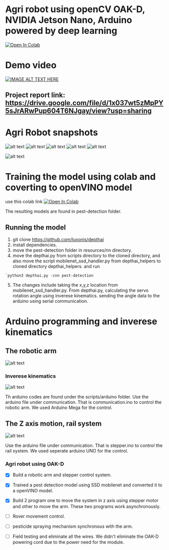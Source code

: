 # Agri robot using openCV OAK-D, NVIDIA Jetson Nano, Arduino powered by deep learning
[![Open In Colab](https://colab.research.google.com/assets/colab-badge.svg)](https://colab.research.google.com/drive/1_K5FxxWU_yEn9JHKa6AOHjoY5Z5Prclv?usp=sharing)
# Demo video
[![IMAGE ALT TEXT HERE](https://img.youtube.com/vi/lSZ1eWDyfjs/0.jpg)](https://www.youtube.com/watch?v=lSZ1eWDyfjs)
## Project report link: https://drive.google.com/file/d/1x037wt5zMpPY5sJrARwPup604T6NJgay/view?usp=sharing

# Agri Robot snapshots
![alt text](https://github.com/kishorkuttan/Agri-Robot-/blob/master/bot.jpg)
![alt text](https://github.com/kishorkuttan/Agri-Robot-/blob/master/IMG_20201101_151716.JPG)
![alt text](https://github.com/kishorkuttan/Agri-Robot-/blob/master/IMG_20201101_133147.JPG)
![alt text](https://github.com/kishorkuttan/Agri-Robot-/blob/master/IMG_20201101_133209.JPG)
![alt text](https://github.com/kishorkuttan/Agri-Robot-/blob/master/IMG_20201101_135119.JPG)

![alt text](https://github.com/kishorkuttan/Agri-Robot-/blob/master/IMG_20201101_133056.jpg)
# Training the model using colab and coverting to openVINO model
use this colab link 
[![Open In Colab](https://colab.research.google.com/assets/colab-badge.svg)](https://colab.research.google.com/drive/1_K5FxxWU_yEn9JHKa6AOHjoY5Z5Prclv?usp=sharing)

The resulting models are found in pest-detection folder.
## Running the model 
1. git clone https://github.com/luxonis/depthai
2. install dependencies.
3. move the pest-detection folder in resources/nn directory.
4. move the depthai.py from scripts directory to the cloned directory, and also move the script mobilenet_ssd_handler.py from depthai_helpers to cloned directory depthai_helpers.
and run
```
`python3 depthai.py -cnn pest-detection

```
5. The changes include taking the x,y,z location from mobilenet_ssd_handler.py. From depthai.py, calculating the servo rotation angle using inverese kinematics. sending the angle data to the arduino using serial communication.
# Arduino programming and inverese kinematics
## The robotic arm
![alt text](https://github.com/kishorkuttan/Agri-Robot-/blob/master/IMG_20201101_133542.JPG)

### Inverese kinematics
![alt text](https://github.com/kishorkuttan/Agri-Robot-/blob/master/Screenshot%20from%202020-10-31%2001-30-34.png)

Th arduino codes are found under the scripts/arduino folder. Use the arduino file under communication. That is communication.ino to control the robotic arm. We used Arduino Mega for the control.
## The Z axis motion, rail system

![alt text](https://github.com/kishorkuttan/Agri-Robot-/blob/master/IMG_20201101_133256.JPG)

 Use the arduino file under communication. That is stepper.ino to control the rail system. We used seperate arduino UNO for the control.
### Agri robot using OAK-D

- [x] Build a robotic arm and stepper control system.
- [x] Trained a pest detection model using SSD mobilenet and converted it to a openVINO model.
- [x] Build 2 program one to move the system in z axis using stepper motor and other to move the arm. These two programs work asynchronously.
- [ ] Rover movement control.
- [ ] pesticide spraying mechanism synchronous with the arm.
- [ ] Field testing and eliminate all the wires. We didn't eliminate the OAK-D powering cord due to the power need for the module.



